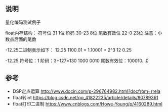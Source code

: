 ## 说明

量化编码测试例子

float内存结构：
符号位 31		  1位
阶码   30-23      8位
尾数有效位 22-0   23位   注意：小数点后面的尾数

-12.25二进制表示如下：
12.25 1100.01 = 1.10001 * 2^3
      12 0.25

-12.25 符号位：1 阶码：3+127=130 1000 0010 尾数有效位：100010...0

## 参考
- DSP定点运算
http://www.docin.com/p-296764982.html?docfrom=rrela
- float转int
https://blog.csdn.net/qq_41822235/article/details/80789361
- float打印二进制
https://www.cnblogs.com/Howe-Young/p/4160289.html